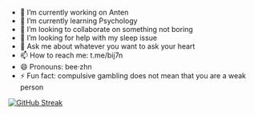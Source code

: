 <!--
**bij7n/bij7n** is a ✨ _special_ ✨ repository because its `README.md` (this file) appears on your GitHub profile.
Here are some ideas to get you started:
- 🔭 I’m currently working on ...
- 🌱 I’m currently learning ...
- 👯 I’m looking to collaborate on ...
- 🤔 I’m looking for help with ...
- 💬 Ask me about ...
- 📫 How to reach me: ...
- 😄 Pronouns: ...
- ⚡ Fun fact: ...
-->
- 🔭 I’m currently working on Anten
- 🌱 I’m currently learning Psychology
- 👯 I’m looking to collaborate on something not boring
- 🤔 I’m looking for help with my sleep issue 
- 💬 Ask me about whatever you want to ask your heart
- 📫 How to reach me: t.me/bij7n
- 😄 Pronouns: bee·zhn
- ⚡ Fun fact: compulsive gambling does not mean that you are a weak person

[![GitHub Streak](https://streak-stats.demolab.com/?user=bij7n)](https://git.io/streak-stats)
